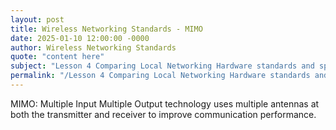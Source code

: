 ```yaml
---
layout: post
title: Wireless Networking Standards - MIMO
date: 2025-01-10 12:00:00 -0000
author: Wireless Networking Standards
quote: "content here"
subject: "Lesson 4 Comparing Local Networking Hardware standards and specifications"
permalink: "/Lesson 4 Comparing Local Networking Hardware standards and specifications/Wireless Networking Standards/Wireless Networking Standards - MIMO"
---
```


MIMO: Multiple Input Multiple Output technology uses multiple antennas at both the transmitter and receiver to improve communication performance.
